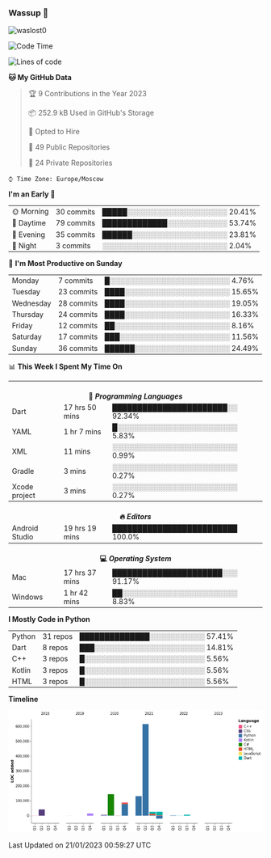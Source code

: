 ### Wassup 👋

<p align="left"> <img src="https://komarev.com/ghpvc/?username=waslost0" alt="waslost0" /></p>

<!--START_SECTION:waka-->
![Code Time](http://img.shields.io/badge/Code%20Time-2%2C031%20hrs%2039%20mins-blue)

![Lines of code](https://img.shields.io/badge/From%20Hello%20World%20I%27ve%20Written-1%20Million%20lines%20of%20code-blue)

**🐱 My GitHub Data** 

> 🏆 9 Contributions in the Year 2023
 > 
> 📦 252.9 kB Used in GitHub's Storage 
 > 
> 💼 Opted to Hire
 > 
> 📜 49 Public Repositories 
 > 
> 🔑 24 Private Repositories  
 > 
`⌚︎ Time Zone: Europe/Moscow`

**I'm an Early 🐤** 

<table>
 <tr><td>🌞 Morning</td><td>30 commits</td><td>█████░░░░░░░░░░░░░░░░░░░░ 20.41%</td></tr> 
 <tr><td>🌆 Daytime</td><td>79 commits</td><td>█████████████░░░░░░░░░░░░ 53.74%</td></tr> 
 <tr><td>🌃 Evening</td><td>35 commits</td><td>██████░░░░░░░░░░░░░░░░░░░ 23.81%</td></tr> 
 <tr><td>🌙 Night</td><td>3 commits</td><td>░░░░░░░░░░░░░░░░░░░░░░░░░ 2.04%</td></tr>
</table>

📅 **I'm Most Productive on Sunday** 

<table>
 <tr><td>Monday</td><td>7 commits</td><td>█░░░░░░░░░░░░░░░░░░░░░░░░ 4.76%</td></tr> 
 <tr><td>Tuesday</td><td>23 commits</td><td>████░░░░░░░░░░░░░░░░░░░░░ 15.65%</td></tr> 
 <tr><td>Wednesday</td><td>28 commits</td><td>████░░░░░░░░░░░░░░░░░░░░░ 19.05%</td></tr> 
 <tr><td>Thursday</td><td>24 commits</td><td>████░░░░░░░░░░░░░░░░░░░░░ 16.33%</td></tr> 
 <tr><td>Friday</td><td>12 commits</td><td>██░░░░░░░░░░░░░░░░░░░░░░░ 8.16%</td></tr> 
 <tr><td>Saturday</td><td>17 commits</td><td>███░░░░░░░░░░░░░░░░░░░░░░ 11.56%</td></tr> 
 <tr><td>Sunday</td><td>36 commits</td><td>██████░░░░░░░░░░░░░░░░░░░ 24.49%</td></tr>
</table>

📊 **This Week I Spent My Time On** 

<table>
<tr><th colspan="3"><br>💬 <i>Programming Languages</i></th></tr> 
 <tr><td>Dart</td><td>17 hrs 50 mins</td><td>███████████████████████░░ 92.34%</td></tr> 
 <tr><td>YAML</td><td>1 hr 7 mins</td><td>█░░░░░░░░░░░░░░░░░░░░░░░░ 5.83%</td></tr> 
 <tr><td>XML</td><td>11 mins</td><td>░░░░░░░░░░░░░░░░░░░░░░░░░ 0.99%</td></tr> 
 <tr><td>Gradle</td><td>3 mins</td><td>░░░░░░░░░░░░░░░░░░░░░░░░░ 0.27%</td></tr> 
 <tr><td>Xcode project</td><td>3 mins</td><td>░░░░░░░░░░░░░░░░░░░░░░░░░ 0.27%</td></tr>

<tr><th colspan="3"><br>🔥 <i>Editors</i></th></tr> 
 <tr><td>Android Studio</td><td>19 hrs 19 mins</td><td>█████████████████████████ 100.0%</td></tr>

<tr><th colspan="3"><br>💻 <i>Operating System</i></th></tr> 
 <tr><td>Mac</td><td>17 hrs 37 mins</td><td>██████████████████████░░░ 91.17%</td></tr> 
 <tr><td>Windows</td><td>1 hr 42 mins</td><td>██░░░░░░░░░░░░░░░░░░░░░░░ 8.83%</td></tr>
</table>

**I Mostly Code in Python** 

<table>
 <tr><td>Python</td><td>31 repos</td><td>██████████████░░░░░░░░░░░ 57.41%</td></tr> 
 <tr><td>Dart</td><td>8 repos</td><td>███░░░░░░░░░░░░░░░░░░░░░░ 14.81%</td></tr> 
 <tr><td>C++</td><td>3 repos</td><td>█░░░░░░░░░░░░░░░░░░░░░░░░ 5.56%</td></tr> 
 <tr><td>Kotlin</td><td>3 repos</td><td>█░░░░░░░░░░░░░░░░░░░░░░░░ 5.56%</td></tr> 
 <tr><td>HTML</td><td>3 repos</td><td>█░░░░░░░░░░░░░░░░░░░░░░░░ 5.56%</td></tr>
</table>


**Timeline**

![Chart not found](https://raw.githubusercontent.com/waslost0/waslost0/master/charts/bar_graph.png) 


 Last Updated on 21/01/2023 00:59:27 UTC
<!--END_SECTION:waka-->

